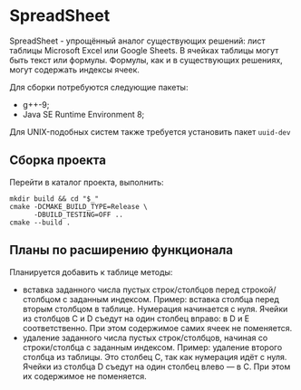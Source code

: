 # SpreadSheet

SpreadSheet - упрощённый аналог существующих решений: лист таблицы Microsoft Excel или Google Sheets. В ячейках таблицы могут быть текст или формулы. Формулы, как и в существующих решениях, могут содержать индексы ячеек.

Для сборки потребуются следующие пакеты:
 - g++-9;
 - Java SE Runtime Environment 8;

 Для UNIX-подобных систем также требуется установить пакет `uuid-dev`

## Сборка проекта

Перейти в каталог проекта, выполнить:
```
mkdir build && cd "$_"
cmake -DCMAKE_BUILD_TYPE=Release \
      -DBUILD_TESTING=OFF ..
cmake --build .
```

## Планы по расширению функционала

Планируется добавить к таблице методы:
 - вставка заданного числа пустых строк/столбцов перед строкой/столбцом с заданным индексом. Пример: вставка столбца перед вторым столбцом в таблице. Нумерация начинается с нуля. Ячейки из столбцов C и D съедут на один столбец вправо: в D и E соответственно. При этом содержимое самих ячеек не поменяется.
 - удаление заданного числа пустых строк/столбцов, начиная со строки/столбца с заданным индексом. Пример: удаление второго столбца из таблицы. Это столбец С, так как нумерация идёт с нуля. Ячейки из столбца D съедут на один столбец влево — в С. При этом их содержимое не поменяется.
